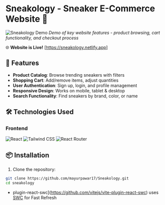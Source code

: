# Sneakology - Sneaker E-Commerce Website 👟

![Sneakology Demo](https://github.com/mayurpawar17/Sneakology/blob/master/sneakology.gif?raw=true)
*Demo of key website features - product browsing, cart functionality, and checkout process*

🌐 **Website is Live!** [https://sneakology.netlify.app]

## 🚀 Features
- **Product Catalog**: Browse trending sneakers with filters
- **Shopping Cart**: Add/remove items, adjust quantities
- **User Authentication**: Sign up, login, and profile management
- **Responsive Design**: Works on mobile, tablet & desktop
- **Search Functionality**: Find sneakers by brand, color, or name

## 🛠️ Technologies Used

### Frontend
![React](https://img.shields.io/badge/React-20232A?style=for-the-badge&logo=react&logoColor=61DAFB)
![Tailwind CSS](https://img.shields.io/badge/Tailwind_CSS-38B2AC?style=for-the-badge&logo=tailwind-css&logoColor=white)
![React Router](https://img.shields.io/badge/React_Router-CA4245?style=for-the-badge&logo=react-router&logoColor=white)

## 📦 Installation

1. Clone the repository:
```bash
git clone https://github.com/mayurpawar17/Sneakology.git
cd sneakology
```

- plugin-react-swc](https://github.com/vitejs/vite-plugin-react-swc) uses [SWC](https://swc.rs/) for Fast Refresh
